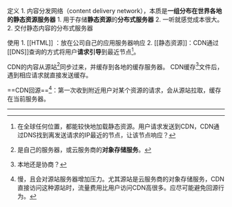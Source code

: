 定义
	1. 内容分发网络（content delivery network），本质是**一组分布在世界各地的静态资源服务器**
		1. 用于存储**静态资源**的**分布式服务器**
		2. 一听就感觉成本很大。
	2. 交付静态内容的分布式服务器

使用
	1. [[HTML]] ：放在公司自己的应用服务器响应
	2. [[静态资源]]：CDN通过[[DNS]]查询的方式将用户**请求引导**到最近节点[^1]。

CDN的内容从源站[^2]同步过来，并缓存到各地的缓存服务器。
CDN缓存[^4]文件后，遇到相应请求就直接发送缓存。

==CDN回源==[^3]：第一次收到附近用户对某个资源的请求，会从源站拉取，缓存在当前服务器。

****
[^1]: 在全球任何位置，都能较快地加载静态资源。用户请求发送到CDN，CDN通过DNS找到离发送请求的IP最近的节点，让该节点响应？
[^2]: 是自己的服务器，或云服务商的**对象存储服务**。
[^3]: 慢，且会对源站服务器增加压力。尤其源站是云服务商的对象存储服务，CDN直接访问这种源站时，流量费用比用户访问CDN高很多。应尽可能避免回源行为。
[^4]: 本地还是协商？